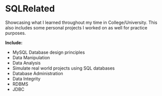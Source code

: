 # SQLRelated
Showcasing what I learned throughout my time in College/University.
This also includes some personal projects I worked on as well for practice purposes.

**Include:**
- MySQL Database design principles
- Data Manipulation
- Data Analysis
- Simulate real world projects using SQL databases
- Database Administration
- Data Integrity
- RDBMS
- JDBC
